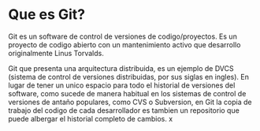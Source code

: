 # Que es Git? 

Git es un software de control de versiones de codigo/proyectos. Es un proyecto de codigo abierto con un mantenimiento activo que desarrollo originalmente Linus Torvalds.

Git que presenta una arquitectura distribuida, es un ejemplo de DVCS (sistema de control de versiones distribuidas, por sus siglas en ingles). En lugar de tener un unico espacio para todo el historial de versiones del software, como sucede de manera habitual en los sistemas de control de versiones de antaño populares, como CVS o Subversion, en Git la copia de trabajo del codigo de cada desarrollador es tambien un repositorio que puede albergar el historial completo de cambios.
x
